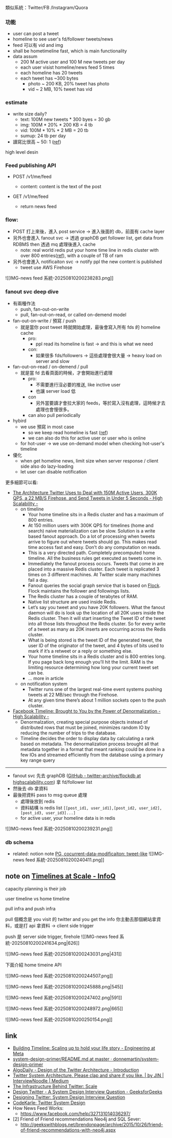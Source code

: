 

類似系統：Twitter/FB /Instagram/Quora

### 功能
- user can post a tweet
- homeline to see user's fd/follower tweets/news
- feed 可以有 vid and img
- shall be hometimeline fast, which is main functionality
- data assum
	- 200 M active user and 100 M new tweets per day
	- each user visist homeline/news feed 5 times
	- each homeline has 20 tweets
	- each tweet has ~300 bytes
		- photo ~ 200 KB, 20% tweet has photo
		- vid ~ 2 MB, 10% tweet has vid

### estimate
- write size daily?
	- text: 100M new tweets * 300 byes =  30 gb
	- img: 100M * 20% * 200 KB = 4 tb
	- vid: 100M * 10% * 2 MB = 20 tb
	- sumup:  24 tb per day
- 讀寫比很高 ~ 50: 1  ([ref](https://highscalability.com/the-architecture-twitter-uses-to-deal-with-150m-active-users/))



high level desin

### Feed publishing API
- POST /v1/me/feed
	- content: content is the text of the post

- GET /v1/me/feed
	- return news feed


### flow:
- POST 打上來後，進入 post service -> 進入後面的 db，前面有 cache layer
- 另外也會進入 fanout svc ->  透過 graphDB  get follower list, get data from RDBMS then 透過 mq 處理後進入 cache
	- note: real world redis put your home time line in redis cluster with over 800 entries([ref](https://highscalability.com/the-architecture-twitter-uses-to-deal-with-150m-active-users/)), with a couple of TB of ram
- 另外也會進入 notificaiton svc -> notify ppl the new content is published
	- tweet use AWS Firehose

![[IMG-news feed 系統-20250810200238283.png]]

### fanout svc deep dive
- 有兩種作法 
	- push, fan-out-on-write
	- pull, fan-out-on-read, or called on-demend model
- fan-out-on-write / 預寫  / push
	- 就是當你 post tweet 時就開始處理，最後會寫入所有 fds 的 homeline cache
		- pro: 
			- ppl read its homeline is fast -> and this is what we need
		- con: 
			- 如果很多 fds/followers -> 這些處理會很大量 -> heavy load on server and slow
- fan-out-on-read /  on-demend  / pull
	- 就是當 fd 去看頁面的時候，才會開始進行處理
		- pro: 
			- 不需要進行沒必要的推送, like inctive user
			- 也讓 server load 低
		- con
			- 另外當要讀才會拉大家的 feeds，等於寫入沒有處理，這時候才去處理也會慢很多。
		- can also pull periodically
- hybird
	- we use 預寫 in most case
		- so we keep read homeline is fast ([ref](https://highscalability.com/the-architecture-twitter-uses-to-deal-with-150m-active-users/))
		- we can also do this for active user  or user who is online
	- for hot-user -> we use on-demand model when checking hot-user's timeline
- 優化
	- when get homeline news, limit size when server response / client side also do lazy-loading
	- let user can disable notification


更多細節可以看: 
- [The Architecture Twitter Uses to Deal with 150M Active Users, 300K QPS, a 22 MB/S Firehose, and Send Tweets in Under 5 Seconds - High Scalability -](https://highscalability.com/the-architecture-twitter-uses-to-deal-with-150m-active-users/)
	- on timeline
		- Your home timeline sits in a Redis cluster and has a maximum of 800 entries.
		- At 150 million users with 300K QPS for timelines (home and search) naive materialization can be slow. Solution is a write based fanout approach. Do a lot of processing when tweets arrive to figure out where tweets should go. This makes read time access fast and easy. Don’t do any computation on reads.
		- This is a very directed path. Completely precomputed home timeline. All the business rules get executed as tweets come in.
		- Immediately the fanout process occurs. Tweets that come in are placed into a massive Redis cluster. Each tweet is replicated 3 times on 3 different machines. At Twitter scale many machines fail a day.
		- Fanout queries the social graph service that is based on [Flock](https://github.com/twitter/flockdb?ref=highscalability.com). Flock maintains the follower and followings lists.
		- The Redis cluster has a couple of terabytes of RAM.
		- Native list structure are used inside Redis.
		- Let’s say you tweet and you have 20K followers. What the fanout daemon will do is look up the location of all 20K users inside the Redis cluster. Then it will start inserting the Tweet ID of the tweet into all those lists throughout the Redis cluster. So for every write of a tweet as many as 20K inserts are occurring across the Redis cluster.
		- What is being stored is the tweet ID of the generated tweet, the user ID of the originator of the tweet, and 4 bytes of bits used to mark if it’s a retweet or a reply or something else.
		- Your home timeline sits in a Redis cluster and is 800 entries long. If you page back long enough you’ll hit the limit. RAM is the limiting resource determining how long your current tweet set can be.
		- ... more in article
	- on notification system
		- Twitter runs one of the largest real-time event systems pushing tweets at 22 MB/sec through the Firehose.
		- At any given time there’s about 1 million sockets open to the push cluster.
- [Facebook Timeline: Brought to You by the Power of Denormalization - High Scalability -](https://highscalability.com/facebook-timeline-brought-to-you-by-the-power-of-denormaliza/)
	- Denormalzation, creating special purpose objects instead of distributed rows that must be joined, minimizes random IO by reducing the number of trips to the database.
	- Timeline decides the order to display data by calculating a rank based on metadata. The denormalization process brought all that metadata together in a format that meant ranking could be done in a few IOs and streamed efficiently from the database using a primary key range query

---


- fanout svc 先去 graphDB ([GitHub - twitter-archive/flockdb at highscalability.com](https://github.com/twitter-archive/flockdb?ref=highscalability.com)) 拿 fd/follower list
- 然後去 db 拿資料
- 最後把資料 pass to msg queue 處理
	- 處理後放到 redis
	- 資料結構 is redis list  `[[post_id1, user_id1],[post_id2, user_id2],[post_id3, user_id3]...]`
	- for active user, your homeline data is in redis

![[IMG-news feed 系統-20250810200239231.png]]



### db schema
- related: notion note [PG, cocurrent-data-modificaiton: tweet-like](https://www.notion.so/nture4388/PG-cocurrent-data-modificaiton-tweet-like-d7283c2655694e0098b4c82363473c55?pvs=4)
![[IMG-news feed 系統-20250810200240411.png]]









## note on [Timelines at Scale - InfoQ](https://www.infoq.com/presentations/Twitter-Timeline-Scalability/)

capacity planning is their job

user timeline vs home timeline



pull infra and push infra

pull 個概念是 you visit 的 twitter and you get the info
你主動去那個網站拿資料，或是打 api 拿資料 -> client side trigger

push 是 server side trigger, firehole
![[IMG-news feed 系統-20250810200241634.png|626]]


![[IMG-news feed 系統-20250810200243031.png|431]]

下面介紹 home timeine API

![[IMG-news feed 系統-20250810200244507.png]]


![[IMG-news feed 系統-20250810200245888.png|545]]




![[IMG-news feed 系統-20250810200247402.png|591]]



![[IMG-news feed 系統-20250810200248972.png|665]]


![[IMG-news feed 系統-20250810200250154.png]]



## link

- [Building Timeline: Scaling up to hold your life story - Engineering at Meta](https://engineering.fb.com/2012/01/05/web/building-timeline-scaling-up-to-hold-your-life-story/)
- [system-design-primer/README.md at master · donnemartin/system-design-primer](https://github.com/donnemartin/system-design-primer/blob/master/solutions/system_design/twitter/README.md)
- [AlgoDaily - Design of the Twitter Architecture - Introduction](https://algodaily.com/lessons/design-of-the-twitter-architecture)
- [Twitter System Architecture. Please clap and share if you like. | by JIN | InterviewNoodle | Medium](https://medium.com/interviewnoodle/twitter-system-architecture-8dafce16aec4)
- [The Infrastructure Behind Twitter: Scale](https://blog.twitter.com/engineering/en_us/topics/infrastructure/2017/the-infrastructure-behind-twitter-scale)
- [Design Twitter - A System Design Interview Question - GeeksforGeeks](https://www.geeksforgeeks.org/design-twitter-a-system-design-interview-question/)
- [Designing Twitter: System Design Interview Question](https://www.enjoyalgorithms.com/blog/design-twitter)
- [CodeKarle: Twitter System Design](https://www.codekarle.com/system-design/Twitter-system-design.html)
- How News Feed Works:
	- https://www.facebook.com/help/327131014036297/
- [2] Friend of Friend recommendations Neo4j and SQL Sever:
	- http://geekswithblogs.net/brendonpage/archive/2015/10/26/friend-of-friend-recommendations-with-neo4j.aspx